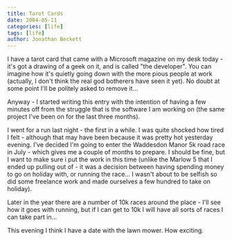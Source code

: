 ```yaml
---
title: Tarot Cards
date: 2004-05-11
categories: [life]
tags: [life]
author: Jonathan Beckett
---
```


I have a tarot card that came with a Microsoft magazine on my desk today - it's got a drawing of a geek on it, and is called "the developer". You can imagine how it's quietly going down with the more pious people at work (actually, I don't think the real god botherers have seen it yet). No doubt at some point I'll be politely asked to remove it...

Anyway - I started writing this entry with the intention of having a few minutes off from the struggle that is the software I am working on (the same project I've been on for the last three months).

I went for a run last night - the first in a while. I was quite shocked how tired I felt - although that may have been because it was pretty hot yesterday evening. I've decided I'm going to enter the Waddesdon Manor 5k road race in July - which gives me a couple of months to prepare. I should be fine, but I want to make sure i put the work in this time (unlike the Marlow 5 that I ended up pulling out of - it was a decision between having spending money to go on holiday with, or running the race... I wasn't about to be selfish so did some freelance work and made ourselves a few hundred to take on holiday).

Later in the year there are a number of 10k races around the place - I'll see how it goes with running, but if I can get to 10k I will have all sorts of races I can take part in...

This evening I think I have a date with the lawn mower. How exciting.